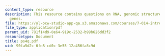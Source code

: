 ```yaml
---
content_type: resource
description: This resource contains questions on RNA, genomic structure, enzymes and
  genes.
file: https://ol-ocw-studio-app-qa.s3.amazonaws.com/courses/7-014-introductory-biology-spring-2005/90fa5d2c6fe8cd0c3e5512a456fa3c9d_ps4q.pdf
file_type: application/pdf
parent_uid: 781f14d9-0e64-919c-2532-b99b626dd3f2
resourcetype: Document
title: ps4q.pdf
uid: 90fa5d2c-6fe8-cd0c-3e55-12a456fa3c9d
---
```

